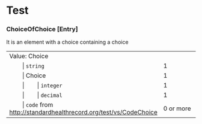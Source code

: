# Test

### <a name="ChoiceOfChoice"></a>ChoiceOfChoice [Entry]
It is an element with a choice containing a choice

|  |  |  |
| --- | --- | --- |
| Value:&nbsp;Choice |  |  |
| &nbsp;&nbsp;&nbsp;&nbsp;&nbsp;&nbsp;&nbsp;&nbsp;\|&nbsp;`string` | 1 |  |
| &nbsp;&nbsp;&nbsp;&nbsp;&nbsp;&nbsp;&nbsp;&nbsp;\|&nbsp;Choice | 1 |  |
| &nbsp;&nbsp;&nbsp;&nbsp;&nbsp;&nbsp;&nbsp;&nbsp;\|&nbsp;&nbsp;&nbsp;&nbsp;&nbsp;&nbsp;&nbsp;&nbsp;\|&nbsp;`integer` | 1 |  |
| &nbsp;&nbsp;&nbsp;&nbsp;&nbsp;&nbsp;&nbsp;&nbsp;\|&nbsp;&nbsp;&nbsp;&nbsp;&nbsp;&nbsp;&nbsp;&nbsp;\|&nbsp;`decimal` | 1 |  |
| &nbsp;&nbsp;&nbsp;&nbsp;&nbsp;&nbsp;&nbsp;&nbsp;\|&nbsp;`code` from http://standardhealthrecord.org/test/vs/CodeChoice | 0&nbsp;or&nbsp;more |  |